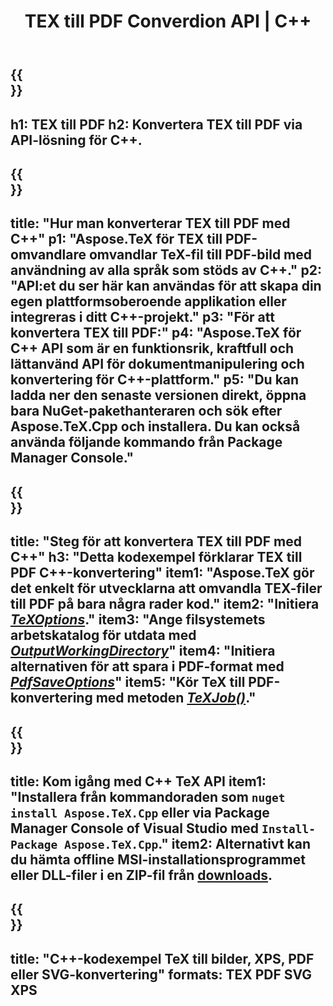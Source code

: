 ﻿---
translation: true
template: /_templates/_conversion-child-cpp.md
title: TEX till PDF Converdion API | C++
description: TeX till PDF-konverteringsfunktion. Integrera detta lokala C++-bibliotek i ditt projekt eller använd plattformsoberoende applikationer för att konvertera TeX till PDF.
keywords: tex till pdf api cpp, tex2pdf integrera c++
url: /cpp/conversion/tex-to-pdf/
family: tex
platformtag: cpp
feature: conversion
informat: TEX
outformat: PDF
otherformats: PDF PNG JPEG TIFF SVG XPS
---

{{<section banner>}}
---
h1: TEX till PDF
h2: Konvertera TEX till PDF via API-lösning för C++.
---

{{<section overview>}}
---
title: "Hur man konverterar TEX till PDF med C++"
p1: "Aspose.TeX för TEX till PDF-omvandlare omvandlar TeX-fil till PDF-bild med användning av alla språk som stöds av C++."
p2: "API:et du ser här kan användas för att skapa din egen plattformsoberoende applikation eller integreras i ditt C++-projekt."
p3: "För att konvertera TEX till PDF:"
p4: "Aspose.TeX för C++ API som är en funktionsrik, kraftfull och lättanvänd API för dokumentmanipulering och konvertering för C++-plattform."
p5: "Du kan ladda ner den senaste versionen direkt, öppna bara NuGet-pakethanteraren och sök efter Aspose.TeX.Cpp och installera. Du kan också använda följande kommando från Package Manager Console."
---

{{<section feature1>}}
---
title: "Steg för att konvertera TEX till PDF med C++"
h3: "Detta kodexempel förklarar TEX till PDF C++-konvertering"
item1: "Aspose.TeX gör det enkelt för utvecklarna att omvandla TEX-filer till PDF på bara några rader kod."
item2: "Initiera [*TeXOptions*](https://reference.aspose.com/tex/cpp/class/aspose.te_x.te_x_options)."
item3: "Ange filsystemets arbetskatalog för utdata med [*OutputWorkingDirectory*](https://reference.aspose.com/tex/cpp/class/aspose.te_x.te_x_options#aa4f4ea6dab7db5ba1b40800495f16f63)"
item4: "Initiera alternativen för att spara i PDF-format med [*PdfSaveOptions*](https://reference.aspose.com/tex/cpp/class/aspose.te_x.presentation.image.pdf_save_options)"
item5: "Kör TeX till PDF-konvertering med metoden [*TeXJob()*](https://reference.aspose.com/tex/cpp/class/aspose.te_x.te_x_job)."
---

{{<section feature2>}}
---
title: Kom igång med C++ TeX API
item1: "Installera från kommandoraden som ```nuget install Aspose.TeX.Cpp``` eller via Package Manager Console of Visual Studio med ```Install-Package Aspose.TeX.Cpp```."
item2: Alternativt kan du hämta offline MSI-installationsprogrammet eller DLL-filer i en ZIP-fil från [downloads](https://releases.aspose.com/tex/cpp).
---

{{<section widget>}}
---
title: "C++-kodexempel TeX till bilder, XPS, PDF eller SVG-konvertering"
formats: TEX PDF SVG XPS
---